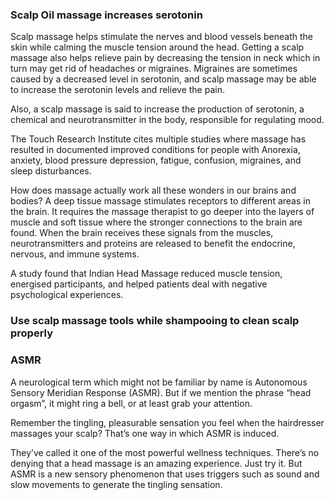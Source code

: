 ### Scalp Oil massage increases serotonin
Scalp massage helps stimulate the nerves and blood vessels beneath the skin while calming the muscle tension around the head. Getting a scalp massage also helps relieve pain by decreasing the tension in neck which in turn may get rid of headaches or migraines. Migraines are sometimes caused by a decreased level in serotonin, and scalp massage may be able to increase the serotonin levels and relieve the pain.

Also, a scalp massage is said to increase the production of serotonin, a chemical  and neurotransmitter in the body, responsible for regulating mood. 

The Touch Research Institute cites multiple studies where massage has resulted in documented improved conditions for people with Anorexia, anxiety, blood pressure depression, fatigue, confusion, migraines, and sleep disturbances.

How does massage actually work all these wonders in our brains and bodies? A deep tissue massage stimulates receptors to different areas in the brain.  It requires the massage therapist to go deeper into the layers of muscle and soft tissue where the stronger connections to the brain are found. When the brain receives these signals from the muscles, neurotransmitters and proteins are released to benefit the endocrine, nervous, and immune systems.  

A study found that Indian Head Massage reduced muscle tension, energised participants, and helped patients deal with negative psychological experiences.


### Use scalp massage tools while shampooing to clean scalp properly


### ASMR
A neurological term which might not be familiar by name is Autonomous Sensory Meridian Response (ASMR). But if we mention the phrase “head orgasm”, it might ring a bell, or at least grab your attention.

Remember the tingling, pleasurable sensation you feel when the hairdresser massages your scalp? That’s one way in which ASMR is induced.

They’ve called it one of the most powerful wellness techniques. There’s no denying that a head massage is an amazing experience. Just try it. But ASMR is a new sensory phenomenon that uses triggers such as sound and slow movements to generate the tingling sensation.

